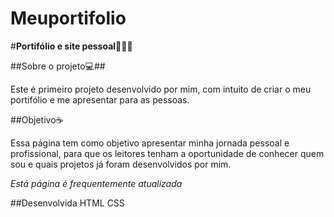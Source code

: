 # Meuportifolio
#**Portifólio e site pessoal👩🏻‍💻**

##Sobre o projeto💻##

Este é primeiro projeto desenvolvido por mim, com intuito de criar o meu portifólio e me apresentar para as pessoas. 


##Objetivo☕

Essa página tem como objetivo apresentar minha jornada pessoal e profissional, para que os leitores 
tenham a oportunidade de conhecer quem sou e quais projetos já foram desenvolvidos por mim. 


*Está página é frequentemente atualizada*

##Desenvolvida
HTML
CSS 
